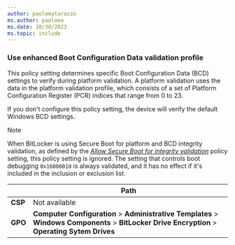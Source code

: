 ```yaml
---
author: paolomatarazzo
ms.author: paoloma
ms.date: 10/30/2023
ms.topic: include
---
```


### Use enhanced Boot Configuration Data validation profile

This policy setting determines specific Boot Configuration Data (BCD) settings to verify during platform validation. A platform validation uses the data in the platform validation profile, which consists of a set of Platform Configuration Register (PCR) indices that range from 0 to 23.

If you don't configure this policy setting, the device will verify the default Windows BCD settings.

> [!NOTE]
> When BitLocker is using Secure Boot for platform and BCD integrity validation, as defined by the *[Allow Secure Boot for integrity validation](../configure.md?tabs=os#allow-secure-boot-for-integrity-validation)* policy setting, this policy setting is ignored. The setting that controls boot debugging `0x16000010` is always validated, and it has no effect if it's included in the inclusion or exclusion list.

|  | Path |
|--|--|
| **CSP** | Not available |
| **GPO** | **Computer Configuration** > **Administrative Templates** > **Windows Components** > **BitLocker Drive Encryption** > **Operating Sytem Drives** |
